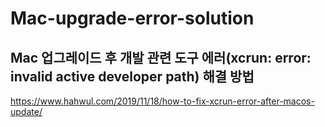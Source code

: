 # Mac-upgrade-error-solution


## Mac 업그레이드 후 개발 관련 도구 에러(xcrun: error: invalid active developer path) 해결 방법


https://www.hahwul.com/2019/11/18/how-to-fix-xcrun-error-after-macos-update/
